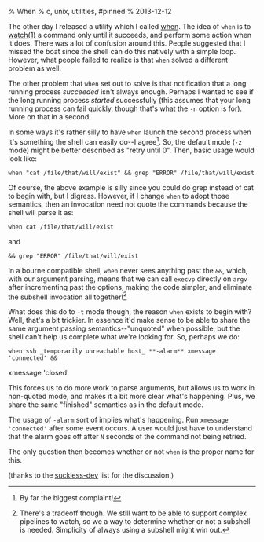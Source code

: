 % When
% c, unix, utilities, #pinned
% 2013-12-12


The other day I released a utility which I called [when][github]. The idea of
`when` is to [watch(1)][man] a command only until it succeeds, and perform
some action when it does. There was a lot of confusion around this. People
suggested that I missed the boat since the shell can do this natively with a
simple loop. However, what people failed to realize is that `when` solved a
different problem as well.

The other problem that `when` set out to solve is that notification that a
long running process _succeeded_ isn't always enough. Perhaps I wanted to see
if the long running process _started_ successfully (this assumes that your
long running process can fail quickly, though that's what the `-n` option is
for). More on that in a second.

In some ways it's rather silly to have `when` launch the second process when
it's something the shell can easily do--I agree[^1]. So, the default mode
(`-z` mode) might be better described as "retry until 0". Then, basic usage
would look like:

    when "cat /file/that/will/exist" && grep "ERROR" /file/that/will/exist

Of course, the above example is silly since you could do grep instead of cat
to begin with, but I digress. However, if I change `when` to adopt those
semantics, then an invocation need not quote the commands because the shell
will parse it as:

    when cat /file/that/will/exist

and

    && grep "ERROR" /file/that/will/exist

In a bourne compatible shell, `when` never sees anything past the `&&`, which,
with our argument parsing, means that we can call `execvp` directly on `argv`
after incrementing past the options, making the code simpler, and eliminate
the subshell invocation all together![^2]

What does this do to `-t` mode though, the reason `when` exists to begin with?
Well, that's a bit trickier. In essence it'd make sense to be able to share
the same argument passing semantics--"unquoted" when possible, but the shell
can't help us complete what we're looking for. So, perhaps we do:


    when ssh _temporarily unreachable host_ **-alarm** xmessage 'connected' &&
xmessage 'closed'

This forces us to do more work to parse arguments, but allows us to work in
non-quoted mode, and makes it a bit more clear what's happening. Plus, we
share the same "finished" semantics as in the default mode.

The usage of `-alarm` sort of implies what's happening. Run `xmessage
'connected'` after some event occurs. A user would just have to understand
that the alarm goes off after `N` seconds of the command not being retried.

The only question then becomes whether or not `when` is the proper name for
this.

(thanks to the [suckless-dev][suckless] list for the discussion.)

[^1]: By far the biggest complaint!
[^2]: There's a tradeoff though. We still want to be able to support complex pipelines to watch, so we a way to determine whether or not a subshell is needed. Simplicity of always using a subshell might win out.

[github]: https://github.com/apgwoz/when
[man]: http://linux.die.net/man/1/watch
[suckless]: http://suckless.org

